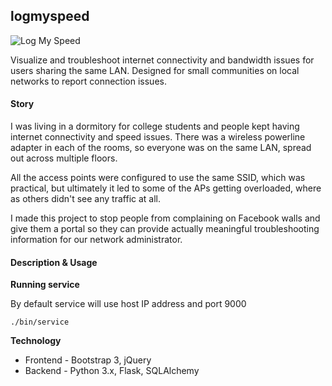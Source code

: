 logmyspeed
----------

![](https://i.imgur.com/eaOVISN.png "Log My Speed")

Visualize and troubleshoot internet connectivity and bandwidth issues for users sharing the same LAN.
Designed for small communities on local networks to report connection issues.

#### Story

I was living in a dormitory for college students and people kept having internet connectivity and speed issues.
There was a wireless powerline adapter in each of the rooms, so everyone was on the same LAN, spread out across multiple floors.

All the access points were configured to use the same SSID, which was practical, but ultimately it led to
some of the APs getting overloaded, where as others didn't see any traffic at all.

I made this project to stop people from complaining on Facebook walls and give them a portal so they
can provide actually meaningful troubleshooting information for our network administrator.

#### Description & Usage

**Running service**

By default service will use host IP address and port 9000

    ./bin/service

**Technology**

* Frontend - Bootstrap 3, jQuery
* Backend - Python 3.x, Flask, SQLAlchemy

